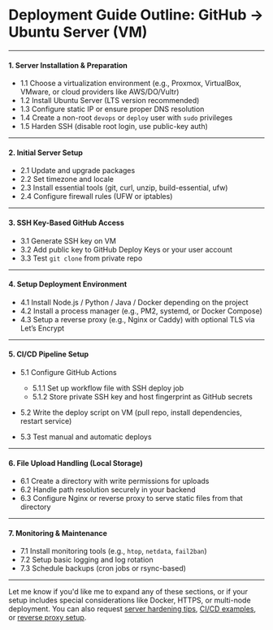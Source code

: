 # Deployment Guide Outline: GitHub → Ubuntu Server (VM)

---

#### **1. Server Installation & Preparation**

- 1.1 Choose a virtualization environment (e.g., Proxmox, VirtualBox, VMware, or cloud providers like AWS/DO/Vultr)
- 1.2 Install Ubuntu Server (LTS version recommended)
- 1.3 Configure static IP or ensure proper DNS resolution
- 1.4 Create a non-root `devops` or `deploy` user with `sudo` privileges
- 1.5 Harden SSH (disable root login, use public-key auth)

---

#### **2. Initial Server Setup**

- 2.1 Update and upgrade packages
- 2.2 Set timezone and locale
- 2.3 Install essential tools (git, curl, unzip, build-essential, ufw)
- 2.4 Configure firewall rules (UFW or iptables)

---

#### **3. SSH Key-Based GitHub Access**

- 3.1 Generate SSH key on VM
- 3.2 Add public key to GitHub Deploy Keys or your user account
- 3.3 Test `git clone` from private repo

---

#### **4. Setup Deployment Environment**

- 4.1 Install Node.js / Python / Java / Docker depending on the project
- 4.2 Install a process manager (e.g., PM2, systemd, or Docker Compose)
- 4.3 Setup a reverse proxy (e.g., Nginx or Caddy) with optional TLS via Let’s Encrypt

---

#### **5. CI/CD Pipeline Setup**

- 5.1 Configure GitHub Actions

  - 5.1.1 Set up workflow file with SSH deploy job
  - 5.1.2 Store private SSH key and host fingerprint as GitHub secrets

- 5.2 Write the deploy script on VM (pull repo, install dependencies, restart service)
- 5.3 Test manual and automatic deploys

---

#### **6. File Upload Handling (Local Storage)**

- 6.1 Create a directory with write permissions for uploads
- 6.2 Handle path resolution securely in your backend
- 6.3 Configure Nginx or reverse proxy to serve static files from that directory

---

#### **7. Monitoring & Maintenance**

- 7.1 Install monitoring tools (e.g., `htop`, `netdata`, `fail2ban`)
- 7.2 Setup basic logging and log rotation
- 7.3 Schedule backups (cron jobs or rsync-based)

---

Let me know if you'd like me to expand any of these sections, or if your setup includes special considerations like Docker, HTTPS, or multi-node deployment. You can also request [server hardening tips](f), [CI/CD examples](f), or [reverse proxy setup](f).
